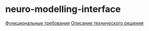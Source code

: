 # neuro-modelling-interface

[Функциональные требования](https://github.com/dep-810b-studs/neuro-modelling-interface/blob/master/functional-requirements.md)
[Описание технического решения](https://github.com/dep-810b-studs/neuro-modelling-interface/blob/master/solution-approach.md)
